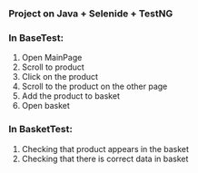 ### Project on Java + Selenide + TestNG



### In BaseTest:
1. Open MainPage
2. Scroll to product
3. Click on the product
4. Scroll to the product on the other page
5. Add the product to basket
6. Open basket

### In BasketTest:
1. Checking that product appears in the basket
2. Checking that there is correct data in basket
